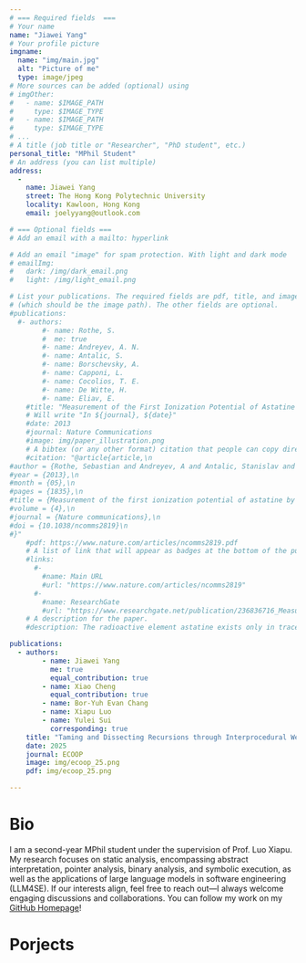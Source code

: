 ```yaml
---
# === Required fields  ===
# Your name 
name: "Jiawei Yang"
# Your profile picture
imgname: 
  name: "img/main.jpg"
  alt: "Picture of me"
  type: image/jpeg
# More sources can be added (optional) using 
# imgOther:
#   - name: $IMAGE_PATH
#     type: $IMAGE_TYPE
#   - name: $IMAGE_PATH
#     type: $IMAGE_TYPE
# ...
# A title (job title or "Researcher", "PhD student", etc.)
personal_title: "MPhil Student"
# An address (you can list multiple)
address: 
  - 
    name: Jiawei Yang
    street: The Hong Kong Polytechnic University
    locality: Kawloon, Hong Kong
    email: joelyyang@outlook.com

# === Optional fields ===
# Add an email with a mailto: hyperlink

# Add an email "image" for spam protection. With light and dark mode
# emailImg: 
#   dark: /img/dark_email.png
#   light: /img/light_email.png

# List your publications. The required fields are pdf, title, and image 
# (which should be the image path). The other fields are optional.
#publications:
  #- authors:
        #- name: Rothe, S. 
        #  me: true
        #- name: Andreyev, A. N. 
        #- name: Antalic, S.
        #- name: Borschevsky, A.
        #- name: Capponi, L.
        #- name: Cocolios, T. E.
        #- name: De Witte, H.
        #- name: Eliav, E.
    #title: "Measurement of the First Ionization Potential of Astatine by Laser Ionization Spectroscopy"
    # Will write "In ${journal}, ${date}"
    #date: 2013
    #journal: Nature Communications
    #image: img/paper_illustration.png
    # A bibtex (or any other format) citation that people can copy directly from the website.
    #citation: "@article{article,\n
#author = {Rothe, Sebastian and Andreyev, A and Antalic, Stanislav and Borschevsky, Anastasia and Capponi, Luigi and Cocolios, Thomas and De Witte, Hilde and Eliav, Ephraim and Fedorov, D.V. and Fedosseev, Valentin and Fink, D and Fritzsche, s and Ghys, Lars and Huyse, M and Imai, Nobuaki and Kaldor, U and Kudryavtsev, Yu and Koester, Ulli and Lane, J and Wendt, Klaus},\n
#year = {2013},\n
#month = {05},\n
#pages = {1835},\n
#title = {Measurement of the first ionization potential of astatine by laser ionization spectroscopy},\n
#volume = {4},\n
#journal = {Nature communications},\n
#doi = {10.1038/ncomms2819}\n
#}"
    #pdf: https://www.nature.com/articles/ncomms2819.pdf
    # A list of link that will appear as badges at the bottom of the publication.
    #links:
      #-
        #name: Main URL
        #url: "https://www.nature.com/articles/ncomms2819"
      #-
        #name: ResearchGate
        #url: "https://www.researchgate.net/publication/236836716_Measurement_of_the_first_ionization_potential_of_astatine_by_laser_ionization_spectroscopy"
    # A description for the paper.
    #description: The radioactive element astatine exists only in trace amounts in nature. Its properties can therefore only be explored by study of the minute quantities of artificially produced isotopes or by performing theoretical calculations. One of the most important properties influencing the chemical behaviour is the energy required to remove one electron from the valence shell, referred to as the ionization potential.

publications:
  - authors:
        - name: Jiawei Yang
          me: true
          equal_contribution: true
        - name: Xiao Cheng
          equal_contribution: true
        - name: Bor-Yuh Evan Chang
        - name: Xiapu Luo
        - name: Yulei Sui
          corresponding: true
    title: "Taming and Dissecting Recursions through Interprocedural Weak Topological Ordering"
    date: 2025
    journal: ECOOP
    image: img/ecoop_25.png
    pdf: img/ecoop_25.png

---
```


# Bio

I am a second-year MPhil student under the supervision of Prof. Luo Xiapu. My research focuses on static analysis, encompassing abstract interpretation, pointer analysis, binary analysis, and symbolic execution, as well as the applications of large language models in software engineering (LLM4SE). If our interests align, feel free to reach out—I always welcome engaging discussions and collaborations. You can follow my work on my [GitHub Homepage](https://github.com/JoelYYoung)!

# Porjects

